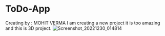 # ToDo-App
Creating by :  MOHIT VERMA
I am creating a new project it is too amazing and this is 3D project.
![Screenshot_20221230_014814](https://user-images.githubusercontent.com/101171587/210035986-847aba9a-c173-4147-9a15-da6854f8c220.png)
